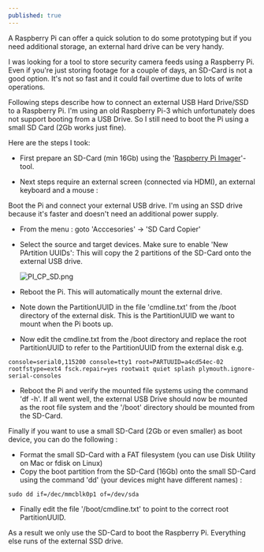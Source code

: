 ```yaml
---
published: true
---
```

A Raspberry Pi can offer a quick solution to do some prototyping but if you need additional storage, an external hard drive can be very handy.

I was looking for a tool to store security camera feeds using a Raspberry Pi.
Even if you're just storing footage for a couple of days, an SD-Card is not a good option.
It's not so fast and it could fail overtime due to lots of write operations.

Following steps describe how to connect an external USB Hard Drive/SSD to a Raspberry Pi.
I'm using an old Raspberry Pi-3 which unfortunately does not support booting from a USB Drive.
So I still need to boot the Pi using a small SD Card (2Gb works just fine).

Here are the steps I took:

- First prepare an SD-Card (min 16Gb) using the '[Raspberry Pi Imager](https://www.raspberrypi.com/software/)'-tool.

- Next steps require an external screen (connected via HDMI), an external keyboard and a mouse :

Boot the Pi and connect your external USB drive. I'm using an SSD drive because it's faster and doesn't need an additional power supply.

- From the menu : goto 'Acccesories' -> 'SD Card Copier'
- Select the source and target devices. Make sure to enable 'New PArtition UUIDs':
  This will copy the 2 partitions of the SD-Card onto the external USB drive.

   ![PI_CP_SD.png]({{site.baseurl}}/images/PI_CP_SD.png)

- Reboot the Pi. This will automatically mount the external drive.
- Note down the PartitionUUID in the file 'cmdline.txt' from the /boot directory of the external disk. This is the PartitionUUID we want to mount when the Pi boots up.
- Now edit the cmdline.txt from the /boot directory and replace the root PartitionUUID to refer to the PartitionUUID from the external disk e.g.

`console=serial0,115200 console=tty1 root=PARTUUID=a4cd54ec-02 rootfstype=ext4 fsck.repair=yes rootwait quiet splash plymouth.ignore-serial-consoles`
    
- Reboot the Pi and verify the mounted file systems using the command 'df -h'. If all went well, the external USB Drive should now be mounted as the root file system and the '/boot' directory should be mounted from the SD-Card.

Finally if you want to use a small SD-Card (2Gb or even smaller) as boot device, you can do the following : 

- Format the small SD-Card with a FAT filesystem (you can use Disk Utility on Mac or fdisk on Linux)
- Copy the boot partition from the SD-Card (16Gb) onto the small SD-Card using the command 'dd' (your devices might have different names) :

`sudo dd if=/dec/mmcblk0p1 of=/dev/sda`
    
- Finally edit the file '/boot/cmdline.txt' to point to the correct root PartitionUUID.


As a result we only use the SD-Card to boot the Raspberry Pi.
Everything else runs of the external SSD drive.



